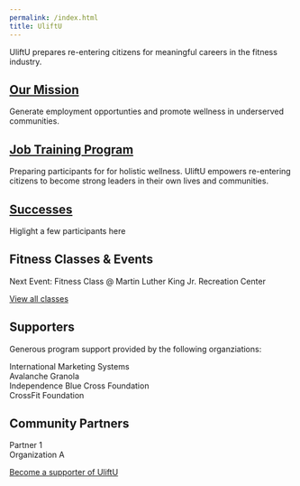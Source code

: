 ```yaml
---
permalink: /index.html
title: UliftU
---
```


UliftU prepares re-entering citizens for meaningful careers in the fitness industry.


## [Our Mission](/mission)

Generate employment opportunties and promote wellness in underserved communities.

## [Job Training Program](/program)

Preparing participants for for holistic wellness.
UliftU empowers re-entering citizens to become strong leaders in their own lives and communities.

## [Successes](/stories)

Higlight a few participants here

## Fitness Classes & Events
Next Event: Fitness Class @ Martin Luther King Jr. Recreation Center

[View all classes](/classes)

## Supporters

Generous program support provided by the following organziations:

<div class="supporters">
  <div>International Marketing Systems</div>
  <div>Avalanche Granola</div>
  <div>Independence Blue Cross Foundation</div>
  <div>CrossFit Foundation</div>
</div>

## Community Partners

<div class="supporters">
  <div>Partner 1</div>
  <div>Organization A</div>
</div>

[Become a supporter of UliftU](/support-us)